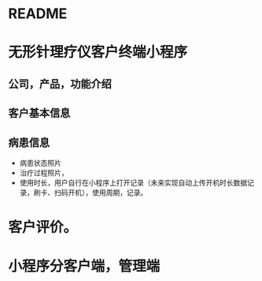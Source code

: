 # README
# 无形针理疗仪客户终端小程序
## 公司，产品，功能介绍
## 客户基本信息
## 病患信息
- 病患状态照片
- 治疗过程照片，
- 使用时长，用户自行在小程序上打开记录（未来实现自动上传开机时长数据记录，刷卡、扫码开机），使用周期，记录。
# 客户评价。
# 小程序分客户端，管理端